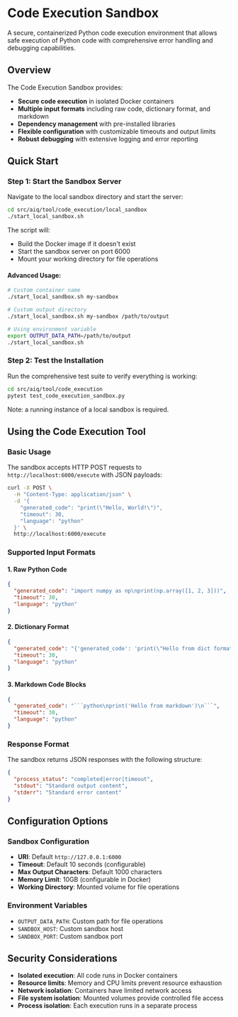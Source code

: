 <!--
SPDX-FileCopyrightText: Copyright (c) 2025, NVIDIA CORPORATION & AFFILIATES. All rights reserved.
SPDX-License-Identifier: Apache-2.0

Licensed under the Apache License, Version 2.0 (the "License");
you may not use this file except in compliance with the License.
You may obtain a copy of the License at

http://www.apache.org/licenses/LICENSE-2.0

Unless required by applicable law or agreed to in writing, software
distributed under the License is distributed on an "AS IS" BASIS,
WITHOUT WARRANTIES OR CONDITIONS OF ANY KIND, either express or implied.
See the License for the specific language governing permissions and
limitations under the License.
-->

# Code Execution Sandbox

A secure, containerized Python code execution environment that allows safe execution of Python code with comprehensive error handling and debugging capabilities.

## Overview

The Code Execution Sandbox provides:
- **Secure code execution** in isolated Docker containers
- **Multiple input formats** including raw code, dictionary format, and markdown
- **Dependency management** with pre-installed libraries
- **Flexible configuration** with customizable timeouts and output limits
- **Robust debugging** with extensive logging and error reporting

## Quick Start

### Step 1: Start the Sandbox Server

Navigate to the local sandbox directory and start the server:

```bash
cd src/aiq/tool/code_execution/local_sandbox
./start_local_sandbox.sh
```

The script will:
- Build the Docker image if it doesn't exist
- Start the sandbox server on port 6000
- Mount your working directory for file operations

#### Advanced Usage:
```bash
# Custom container name
./start_local_sandbox.sh my-sandbox

# Custom output directory
./start_local_sandbox.sh my-sandbox /path/to/output

# Using environment variable
export OUTPUT_DATA_PATH=/path/to/output
./start_local_sandbox.sh
```

### Step 2: Test the Installation

Run the comprehensive test suite to verify everything is working:

```bash
cd src/aiq/tool/code_execution
pytest test_code_execution_sandbox.py
```

Note: a running instance of a local sandbox is required.

## Using the Code Execution Tool

### Basic Usage

The sandbox accepts HTTP POST requests to `http://localhost:6000/execute` with JSON payloads:

```bash
curl -X POST \
  -H "Content-Type: application/json" \
  -d '{
    "generated_code": "print(\"Hello, World!\")",
    "timeout": 30,
    "language": "python"
  }' \
  http://localhost:6000/execute
```

### Supported Input Formats

#### 1. Raw Python Code
```json
{
  "generated_code": "import numpy as np\nprint(np.array([1, 2, 3]))",
  "timeout": 30,
  "language": "python"
}
```

#### 2. Dictionary Format
```json
{
  "generated_code": "{'generated_code': 'print(\"Hello from dict format\")'}",
  "timeout": 30,
  "language": "python"
}
```

#### 3. Markdown Code Blocks
```json
{
  "generated_code": "```python\nprint('Hello from markdown')\n```",
  "timeout": 30,
  "language": "python"
}
```

### Response Format

The sandbox returns JSON responses with the following structure:

```json
{
  "process_status": "completed|error|timeout",
  "stdout": "Standard output content",
  "stderr": "Standard error content"
}
```

## Configuration Options

### Sandbox Configuration

- **URI**: Default `http://127.0.0.1:6000`
- **Timeout**: Default 10 seconds (configurable)
- **Max Output Characters**: Default 1000 characters
- **Memory Limit**: 10GB (configurable in Docker)
- **Working Directory**: Mounted volume for file operations

### Environment Variables

- `OUTPUT_DATA_PATH`: Custom path for file operations
- `SANDBOX_HOST`: Custom sandbox host
- `SANDBOX_PORT`: Custom sandbox port

## Security Considerations

- **Isolated execution**: All code runs in Docker containers
- **Resource limits**: Memory and CPU limits prevent resource exhaustion
- **Network isolation**: Containers have limited network access
- **File system isolation**: Mounted volumes provide controlled file access
- **Process isolation**: Each execution runs in a separate process

